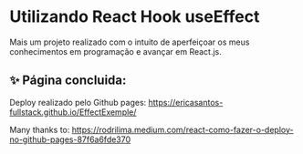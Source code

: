 # Utilizando React Hook useEffect

Mais um projeto realizado com o intuito de aperfeiçoar os meus conhecimentos em programação e avançar em React.js.

## ✨ Página concluida:





Deploy realizado pelo Github pages:
https://ericasantos-fullstack.github.io/EffectExemple/

Many thanks to:
https://rodrilima.medium.com/react-como-fazer-o-deploy-no-github-pages-87f6a6fde370
